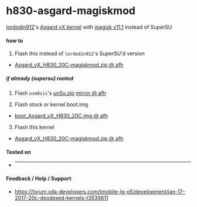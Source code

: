 # h830-asgard-magiskmod

[lordodin912](https://forum.xda-developers.com/member.php?u=5264701)'s [Asgard vX kernel](https://forum.xda-developers.com/lg-g5/development/stock-kernel-t3540157) with [magisk v11.1](https://forum.xda-developers.com/apps/magisk/official-magisk-v7-universal-systemless-t3473445) instead of SuperSU

#### how to
1) Flash this instead of `lordodin912`'s SuperSU'd version
  * [Asgard_vX_H830_20C-magiskmod.zip @ afh](https://www.androidfilehost.com/?fid=673368273298933307)

##### if already (supersu) rooted
1) Flash `osm0sis`'s [unSu.zip](https://forum.xda-developers.com/showpost.php?p=63615067) [mirror @ afh](https://www.androidfilehost.com/?fid=817550096634748268)

2) Flash stock or kernel boot.img
  * [boot_Asgard_vX_H830_20C.img @ afh](https://www.androidfilehost.com/?fid=745425885120710056)

3) Flash this kernel
  * [Asgard_vX_H830_20C-magiskmod.zip @ afh](https://www.androidfilehost.com/?fid=673368273298933307)

#### Tested on
  * ---

#### Feedback / Help / Support
  * https://forum.xda-developers.com/tmobile-lg-g5/development/jan-17-2017-20c-deodexed-kernels-t3539611
